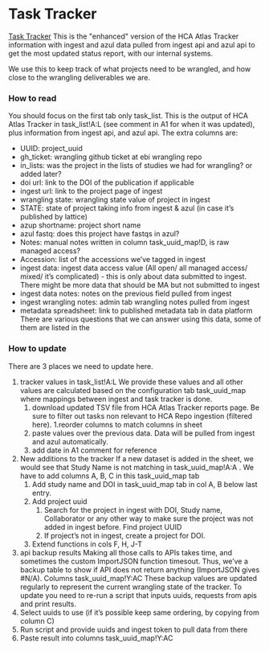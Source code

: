 # Task Tracker
[Task Tracker](https://docs.google.com/spreadsheets/d/1Zl4lQlkxjouD4ybu_7UtRwtzndmooWS9AZRjsmmGaIc/edit?gid=0#gid=0)
This is the "enhanced" version of the HCA Atlas Tracker information with ingest and azul data pulled from ingest api and azul api to get the most updated status report, with our internal systems.

We use this to keep track of what projects need to be wrangled, and how close to the wrangling deliverables we are. 
### How to read
You should focus on the first tab only task_list. This is the output of HCA Atlas Tracker in task_list!A:L (see comment in A1 for when it was updated), plus information from ingest api, and azul api. The extra columns are:
* UUID: project_uuid
* gh_ticket: wrangling github ticket at ebi wrangling repo
* in_lists: was the project in the lists of studies we had for wrangling? or added later?
* doi url: link to the DOI of the publication if applicable
* ingest url: link to the project page of ingest
* wrangling state: wrangling state value of project in ingest
* STATE: state of project taking info from ingest & azul (in case it’s published by lattice)
* azup shortname: project short name
* azul fastq: does this project have fastqs in azul?
* Notes: manual notes written in column task_uuid_map!D, is raw managed access?
* Accession: list of the accessions we’ve tagged in ingest
* ingest data: ingest data access value (All open/ all managed access/ mixed/ it’s complicated) - this is only about data submitted to ingest. There might be more data that should be MA but not submitted to ingest
* ingest data notes: notes on the previous field pulled from ingest
* ingest wrangling notes: admin tab wrangling notes pulled from ingest
* metadata spreadsheet: link to published metadata tab in data platform
There are various questions that we can answer using this data, some of them are listed in the 
### How to update
There are 3 places we need to update here.
1. tracker values in task_list!A:L
We provide these values and all other values are calculated based on the configuration tab task_uuid_map where mappings between ingest and task tracker is done.
    1. download updated TSV file from HCA Atlas Tracker reports page. Be sure to filter out tasks non relevant to HCA Repo ingestion (filtered here).
    1.reorder columns to match columns in sheet
    1. paste values over the previous data. Data will be pulled from ingest and azul automatically.
    1. add date in A1 comment for reference
1. New additions to the tracker
If a new dataset is added in the sheet, we would see that Study Name is not matching in task_uuid_map!A:A . We have to add columns A, B, C in this task_uuid_map tab
    1. Add study name and DOI in task_uuid_map tab in col A, B below last entry.
    1. Add project uuid
        1. Search for the project in ingest with DOI, Study name, Collaborator or any other way to make sure the project was not added in ingest before. Find project UUID
        1. If project’s not in ingest, create a project for DOI.
    1. Extend functions in cols F, H, J-T
1. api backup results
Making all those calls to APIs takes time, and sometimes the custom ImportJSON function timesout. Thus, we’ve a backup table to show if API does not return anything (ImportJSON gives #N/A). Columns task_uuid_map!Y:AC
These backup values are updated regularly to represent the current wrangling state of the tracker. To update you need to re-run a script that inputs uuids, requests from apis and print results.
1. Select uuids to use (if it’s possible keep same ordering, by copying from column C)
1. Run script and provide uuids and ingest token to pull data from there
1. Paste result into columns task_uuid_map!Y:AC

